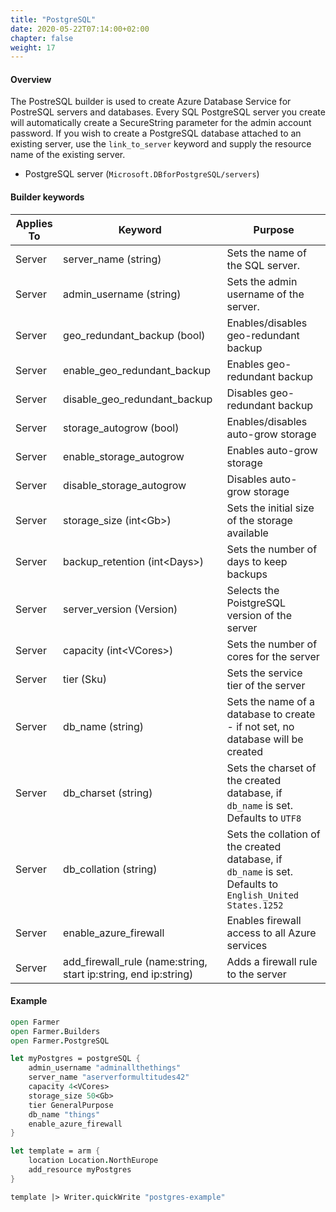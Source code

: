 ```yaml
---
title: "PostgreSQL"
date: 2020-05-22T07:14:00+02:00
chapter: false
weight: 17
---
```


#### Overview
The PostreSQL builder is used to create Azure Database Service for PostreSQL servers
and databases. Every SQL PostgreSQL server you create will automatically create a SecureString parameter for the admin account password.
If you wish to create a PostgreSQL database attached to an existing server, use the `link_to_server` keyword and supply the resource name of the existing server.

* PostgreSQL server (`Microsoft.DBforPostgreSQL/servers`)

#### Builder keywords
| Applies To | Keyword | Purpose |
|-|-|-|
| Server | server_name (string) | Sets the name of the SQL server. |
| Server | admin_username (string) | Sets the admin username of the server. |
| Server | geo_redundant_backup (bool) | Enables/disables geo-redundant backup |
| Server | enable_geo_redundant_backup | Enables geo-redundant backup |
| Server | disable_geo_redundant_backup | Disables geo-redundant backup |
| Server | storage_autogrow (bool) | Enables/disables auto-grow storage |
| Server | enable_storage_autogrow | Enables auto-grow storage |
| Server | disable_storage_autogrow | Disables auto-grow storage |
| Server | storage_size (int&lt;Gb>) | Sets the initial size of the storage available |
| Server | backup_retention (int&lt;Days>) | Sets the number of days to keep backups |
| Server | server_version (Version) | Selects the PoistgreSQL version of the server  |
| Server | capacity (int&lt;VCores>) | Sets the number of cores for the server |
| Server | tier (Sku) | Sets the service tier of the server |
| Server | db_name (string) | Sets the name of a database to create - if not set, no database will be created |
| Server | db_charset (string) | Sets the charset of the created database, if `db_name` is set. Defaults to `UTF8` |
| Server | db_collation (string) | Sets the collation of the created database, if `db_name` is set. Defaults to `English_United States.1252`  |
| Server | enable_azure_firewall | Enables firewall access to all Azure services |
| Server | add_firewall_rule (name:string, start ip:string, end ip:string) | Adds a firewall rule to the server |
#### Example

```fsharp
open Farmer
open Farmer.Builders
open Farmer.PostgreSQL

let myPostgres = postgreSQL {
    admin_username "adminallthethings"
    server_name "aserverformultitudes42"
    capacity 4<VCores>
    storage_size 50<Gb>
    tier GeneralPurpose
    db_name "things"
    enable_azure_firewall
}

let template = arm {
    location Location.NorthEurope
    add_resource myPostgres
}

template |> Writer.quickWrite "postgres-example"
```

